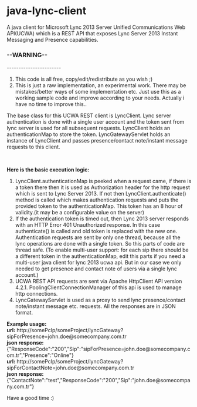 java-lync-client
================

A java client for Microsoft Lync 2013 Server Unified Communications Web API(UCWA) which is a REST API that exposes Lync Server 2013 Instant Messaging and Presence capabilities.

<h3>--WARNING--</h3>
-----------------------
<ol>
<li>This code is all free, copy/edit/redistribute as you wish ;)</li>
<li>This is just a raw implementation, an experimental work. There may be mistakes/better ways of some implementation etc. Just use this as a working sample code and improve according to your needs. Actually i have no time to improve this..</li>
</ol>

<p>
The base class for this UCWA REST client is LyncClient. Lync server authentication is done with a single user account and the token sent from lync server is used for all subsequent requests. LyncClient holds an authenticationMap to store the token. LyncGatewayServlet holds an instance of LyncClient and passes presence/contact note/instant message requests to this client.
<p>
<br/>
<p>
<b>Here is the basic execution logic: </b>
<ol>
<li>LyncClient.authenticationMap is peeked when a request came, if there is a token there then it is used as Authorization header for the http request which is sent to Lync Server 2013. If not then LyncClient.authenticate() method is called which makes authentication requests and puts the provided token to the authenticationMap. This token has an 8 hour of validity.(it may be a configurable value on the server)</li>
<li>If the authentication token is timed out, then Lync 2013 server responds with an HTTP Error 401 Unauthorized response. In this case authenticate() is called and old token is replaced with the new one. Authentication requests are sent by only one thread, because all the lync operations are done with a single token. So this parts of code are thread safe. (To enable multi-user support: for each sip there should be a different token in the authenticationMap, edit this parts if you need a multi-user java client for lync 2013 ucwa api. But in our case we only needed to get presence and contact note of users via a single lync account.)</li>
<li>UCWA REST API requests are sent via Apache HttpClient API version 4.2.1. PoolingClientConnectionManager of this api is used to manage http connections. </li>
<li>LyncGatewayServlet is used as a proxy to send lync presence/contact note/instant message etc. requests. All the responses are in JSON format.</li></ol></p>
<p>
<b>Example usage:</b><br/>
<b>url:</b> http://somePcIp/someProject/lyncGateway?sipForPresence=john.doe@somecompany.com.tr<br/>
<b>json response:</b> {"ResponseCode":"200","Sip":"sipForPresence=john.doe@somecompany.com.tr","Presence":"Online"}
<br/>
<b>url:</b> http://somePcIp/someProject/lyncGateway?sipForContactNote=john.doe@somecompany.com.tr<br/>
<b>json response:</b> {"ContactNote":"test","ResponseCode":"200","Sip":"john.doe@somecompany.com.tr"}
</p>
Have a good time :)
